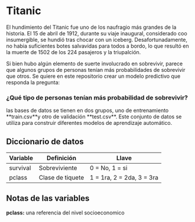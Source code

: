 # Titanic

<div aling="center">
El hundimiento del Titanic fue uno de los naufragio más grandes de la historia. El 15 de abril de 1912, durante su viaje inaugural, considerado coo insumergible, se hundió tras chocar con un iceberg. Desafortunadamente, no habia suficientes botes salvavidas para todos a bordo, lo que resultó en la muerte de 1502 de los 224 pasajeros y la triupalción. 

Si bien hubo algún elemento de suerte involucrado en sobrevivir, parece que algunos grupos de personas tenían más probabilidades de sobrevivir que otros. Se quiere en este repositorio crear un modelo predictivo que responda la pregunta:
</div>

### ¿Qué tipo de personas tenían más probabilidad de sobrevivir?

<div aling="center">
las bases de datos se tienen en dos grupos, uno de entrenamiento **train.csv**y otro de validación **test.csv**. Este conjunto de datos se utiliza para construir diferentes modelos de aprendizaje automático.
</div>

## Diccionario de datos 

| Variable | Definición |Llave
| ------------- | ------------- |-------------- |
| survival  | Sobreviviente  | 0 = No, 1 = si
| pclass  | Clase de tiquete | 1 = 1ra, 2 = 2da, 3 = 3ra |

## Notas de las variables

**pclass:** una referencia  del nivel socioeconomico 


